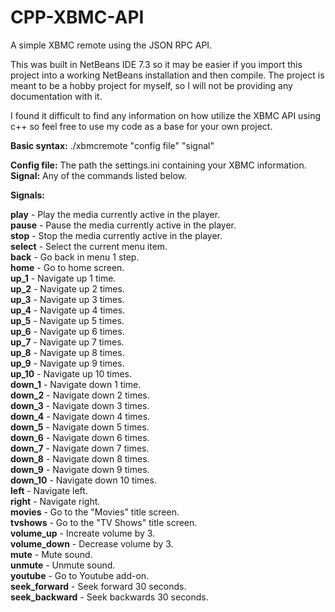 CPP-XBMC-API
============

A simple XBMC remote using the JSON RPC API.

This was built in NetBeans IDE 7.3 so it may be easier if you import this project into a working NetBeans installation and then compile.
The project is meant to be a hobby project for myself, so I will not be providing any documentation with it.

I found it difficult to find any information on how utilize the XBMC API using c++ so feel free to use my code as a base for your own project.

<b>Basic syntax:</b> ./xbmcremote "config file" "signal"

<b>Config file:</b> The path the settings.ini containing your XBMC information.<br />
<b>Signal:</b> Any of the commands listed below.

<b>Signals:</b><br />

<b>play</b> - Play the media currently active in the player.<br />
<b>pause</b> - Pause the media currently active in the player.<br />
<b>stop</b> - Stop the media currently active in the player.<br />
<b>select</b> - Select the current menu item.<br />
<b>back</b> - Go back in menu 1 step.<br />
<b>home</b> - Go to home screen.<br />
<b>up_1</b> - Navigate up 1 time.<br />
<b>up_2</b> - Navigate up 2 times.<br />
<b>up_3</b> - Navigate up 3 times.<br />
<b>up_4</b> - Navigate up 4 times.<br />
<b>up_5</b> - Navigate up 5 times.<br />
<b>up_6</b> - Navigate up 6 times.<br />
<b>up_7</b> - Navigate up 7 times.<br />
<b>up_8</b> - Navigate up 8 times.<br />
<b>up_9</b> - Navigate up 9 times.<br />
<b>up_10</b> - Navigate up 10 times.<br />
<b>down_1</b> - Navigate down 1 time.<br />
<b>down_2</b> - Navigate down 2 times.<br />
<b>down_3</b> - Navigate down 3 times.<br />
<b>down_4</b> - Navigate down 4 times.<br />
<b>down_5</b> - Navigate down 5 times.<br />
<b>down_6</b> - Navigate down 6 times.<br />
<b>down_7</b> - Navigate down 7 times.<br />
<b>down_8</b> - Navigate down 8 times.<br />
<b>down_9</b> - Navigate down 9 times.<br />
<b>down_10</b> - Navigate down 10 times.<br />
<b>left</b> - Navigate left.<br />
<b>right</b> - Navigate right.<br />
<b>movies</b> - Go to the "Movies" title screen.<br />
<b>tvshows</b> - Go to the "TV Shows" title screen.<br />
<b>volume_up</b> - Increate volume by 3.<br />
<b>volume_down</b> - Decrease volume by 3.<br />
<b>mute</b> - Mute sound.<br />
<b>unmute</b> - Unmute sound.<br />
<b>youtube</b> - Go to Youtube add-on.<br />
<b>seek_forward</b> - Seek forward 30 seconds.<br />
<b>seek_backward</b> - Seek backwards 30 seconds.<br />
